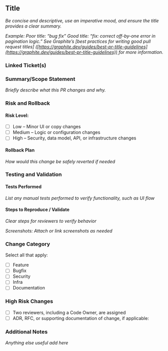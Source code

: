 ## Title

_Be concise and descriptive, use an imperative mood, and ensure the title provides a clear summary._

_Example: Poor title: “bug fix” Good title: “fix: correct off-by-one error in pagination logic.” See Graphite’s [best practices for writing good pull request titles] ([https://graphite.dev/guides/best-pr-title-guidelines](https://graphite.dev/guides/best-pr-title-guidelines)) for more information._

### Linked Ticket(s)

### Summary/Scope Statement

_Briefly describe what this PR changes and why._

### Risk and Rollback

#### Risk Level:

- [ ] Low – Minor UI or copy changes
- [ ] Medium – Logic or configuration changes
- [ ] High – Security, data model, API, or infrastructure changes

#### Rollback Plan

_How would this change be safely reverted if needed_

### Testing and Validation

#### Tests Performed

_List any manual tests performed to verify functionality, such as UI flow_

#### Steps to Reproduce / Validate

_Clear steps for reviewers to verify behavior_

_Screenshots: Attach or link screenshots as needed_

### Change Category

Select all that apply:

- [ ] Feature
- [ ] Bugfix
- [ ] Security
- [ ] Infra
- [ ] Documentation

### High Risk Changes

- [ ] Two reviewers, including a Code Owner, are assigned
- [ ] ADR, RFC, or supporting documentation of change, if applicable:

### Additional Notes

_Anything else useful add here_
